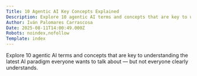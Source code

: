 ```yaml
---
Title: 10 Agentic AI Key Concepts Explained
Description: Explore 10 agentic AI terms and concepts that are key to understanding the latest AI paradigm everyone wants to talk about — but not everyone clearly understands....
Author: Iván Palomares Carrascosa
Date: 2025-08-11T14:00:49.000Z
Robots: noindex,nofollow
Template: index
---
```

Explore 10 agentic AI terms and concepts that are key to understanding the latest AI paradigm everyone wants to talk about &mdash; but not everyone clearly understands.